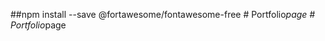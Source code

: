 ##npm install --save @fortawesome/fontawesome-free
#   P o r t f o l i o _ p a g e  
 #   P o r t f o l i o _ p a g e  
 